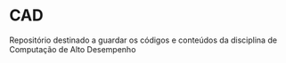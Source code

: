 # CAD
Repositório destinado a guardar os códigos e conteúdos da disciplina de Computação de Alto Desempenho
